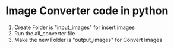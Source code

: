 # Image Converter code in python
1. Create Folder is "input_images" for insert images
2. Run the all_converter file
3. Make the new Folder is "output_images" for Convert Images

